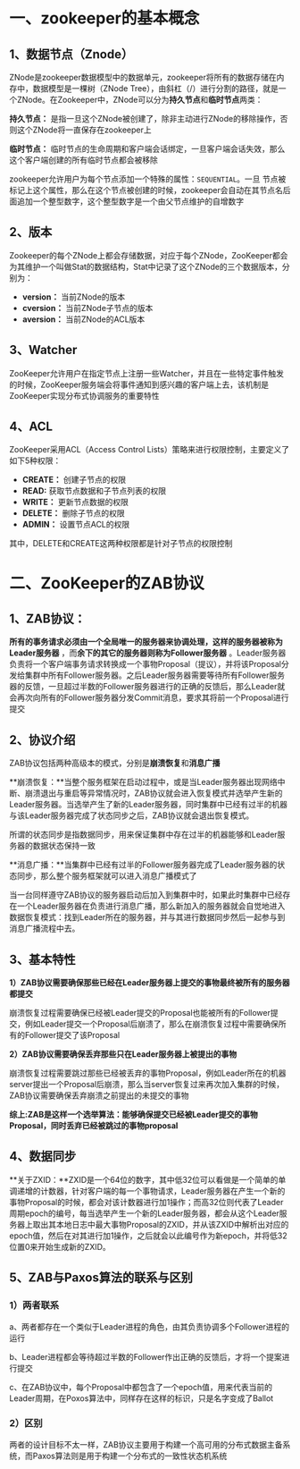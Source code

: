 # 一、zookeeper的基本概念

## 1、数据节点（Znode）

ZNode是zookeeper数据模型中的数据单元，zookeeper将所有的数据存储在内存中，数据模型是一棵树（ZNode Tree），由斜杠（/）进行分割的路径，就是一个ZNode。在Zookeeper中，ZNode可以分为**持久节点**和**临时节点**两类：

**持久节点：** 是指一旦这个ZNode被创建了，除非主动进行ZNode的移除操作，否则这个ZNode将一直保存在zookeeper上 

**临时节点：** 临时节点的生命周期和客户端会话绑定，一旦客户端会话失效，那么这个客户端创建的所有临时节点都会被移除

zookeeper允许用户为每个节点添加一个特殊的属性：`SEQUENTIAL`。一旦 节点被标记上这个属性，那么在这个节点被创建的时候，zookeeper会自动在其节点名后面追加一个整型数字，这个整型数字是一个由父节点维护的自增数字

## 2、版本

Zookeeper的每个ZNode上都会存储数据，对应于每个ZNode，ZooKeeper都会为其维护一个叫做Stat的数据结构，Stat中记录了这个ZNode的三个数据版本，分别为：

- **version：** 当前ZNode的版本
- **cversion：** 当前ZNode子节点的版本
- **aversion：** 当前ZNode的ACL版本

## 3、Watcher

ZooKeeper允许用户在指定节点上注册一些Watcher，并且在一些特定事件触发的时候，ZooKeeper服务端会将事件通知到感兴趣的客户端上去，该机制是ZooKeeper实现分布式协调服务的重要特性

## 4、ACL

ZooKeeper采用ACL（Access Control Lists）策略来进行权限控制，主要定义了如下5种权限：

- **CREATE：** 创建子节点的权限
- **READ:** 获取节点数据和子节点列表的权限
- **WRITE：** 更新节点数据的权限
- **DELETE：** 删除子节点的权限
- **ADMIN：** 设置节点ACL的权限

其中，DELETE和CREATE这两种权限都是针对子节点的权限控制

# 二、ZooKeeper的ZAB协议

## 1、ZAB协议：

**所有的事务请求必须由一个全局唯一的服务器来协调处理，这样的服务器被称为Leader服务器** ，而**余下的其它的服务器则称为Follower服务器** 。Leader服务器负责将一个客户端事务请求转换成一个事物Proposal（提议），并将该Proposal分发给集群中所有Follower服务器。之后Leader服务器需要等待所有Follower服务器的反馈，一旦超过半数的Follower服务器进行的正确的反馈后，那么Leader就会再次向所有的Follower服务器分发Commit消息，要求其将前一个Proposal进行提交

## 2、协议介绍

ZAB协议包括两种高级本的模式，分别是**崩溃恢复**和**消息广播**

**崩溃恢复：**当整个服务框架在启动过程中，或是当Leader服务器出现网络中断、崩溃退出与重启等异常情况时，ZAB协议就会进入恢复模式并选举产生新的Leader服务器。当选举产生了新的Leader服务器，同时集群中已经有过半的机器与该Leader服务器完成了状态同步之后，ZAB协议就会退出恢复模式。

所谓的状态同步是指数据同步，用来保证集群中存在过半的机器能够和Leader服务器的数据状态保持一致

**消息广播：**当集群中已经有过半的Follower服务器完成了Leader服务器的状态同步，那么整个服务框架就可以进入消息广播模式了

当一台同样遵守ZAB协议的服务器启动后加入到集群中时，如果此时集群中已经存在一个Leader服务器在负责进行消息广播，那么新加入的服务器就会自觉地进入数据恢复模式：找到Leader所在的服务器，并与其进行数据同步然后一起参与到消息广播流程中去。

## 3、基本特性

**1）ZAB协议需要确保那些已经在Leader服务器上提交的事物最终被所有的服务器都提交**

崩溃恢复过程需要确保已经被Leader提交的Proposal也能被所有的Follower提交，例如Leader提交一个Proposal后崩溃了，那么在崩溃恢复过程中需要确保所有的Follower提交了该Proposal

**2）ZAB协议需要确保丢弃那些只在Leader服务器上被提出的事物**

崩溃恢复过程需要跳过那些已经被丢弃的事物Proposal，例如Leader所在的机器server提出一个Proposal后崩溃，那么当server恢复过来再次加入集群的时候，ZAB协议需要确保丢弃崩溃之前提出的未提交的事物

**综上:ZAB是这样一个选举算法：能够确保提交已经被Leader提交的事物Proposal，同时丢弃已经被跳过的事物proposal**

## 4、数据同步

**关于ZXID：**ZXID是一个64位的数字，其中低32位可以看做是一个简单的单调递增的计数器，针对客户端的每一个事物请求，Leader服务器在产生一个新的事物Proposal的时候，都会对该计数器进行加1操作；而高32位则代表了Leader周期epoch的编号，每当选举产生一个新的Leader服务器，都会从这个Leader服务器上取出其本地日志中最大事物Proposal的ZXID，并从该ZXID中解析出对应的epoch值，然后在对其进行加1操作，之后就会以此编号作为新epoch，并将低32位置0来开始生成新的ZXID。

## 5、ZAB与Paxos算法的联系与区别

### 1）两者联系

a、两者都存在一个类似于Leader进程的角色，由其负责协调多个Follower进程的运行

b、Leader进程都会等待超过半数的Follower作出正确的反馈后，才将一个提案进行提交

c、在ZAB协议中，每个Proposal中都包含了一个epoch值，用来代表当前的Leader周期，在Poxos算法中，同样存在这样的标识，只是名字变成了Ballot

### 2）区别

两者的设计目标不太一样，ZAB协议主要用于构建一个高可用的分布式数据主备系统，而Paxos算法则是用于构建一个分布式的一致性状态机系统

